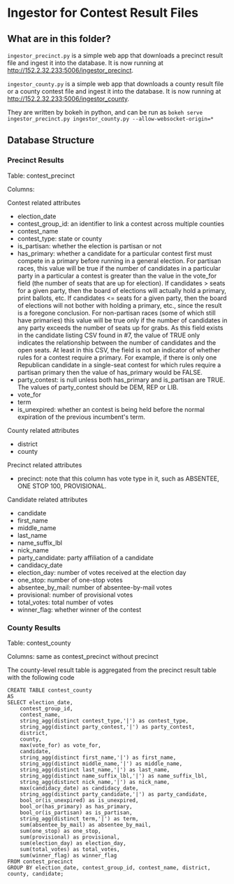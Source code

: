 # Ingestor for Contest Result Files

## What are in this folder?
`ingestor_precinct.py` is a simple web app that downloads a precinct result file
and ingest it into the database. It is now running at http://152.2.32.233:5006/ingestor_precinct.

`ingestor_county.py` is a simple web app that downloads a county result file or a county contest file
and ingest it into the database. It is now running at http://152.2.32.233:5006/ingestor_county.

They are written by bokeh in python, and can be run as `bokeh serve ingestor_precinct.py ingestor_county.py --allow-websocket-origin=*`

## Database Structure

### Precinct Results
Table: contest_precinct

Columns:

Contest related attributes
* election_date
* contest_group_id: an identifier to link a contest across multiple counties
* contest_name
* contest_type: state or county
* is_partisan: whether the election is partisan or not
* has_primary: whether a candidate for a particular contest first must compete in a primary before running in a general election. For partisan races, this value will be true if the number of candidates in a particular party in a particular a contest is greater than the value in the vote_for field (the number of seats that are up for election). If candidates > seats for a given party, then the board of elections will actually hold a primary, print ballots, etc. If candidates <= seats for a given party, then the board of elections will not bother with holding a primary, etc., since the result is a foregone conclusion. For non-partisan races (some of which still have primaries) this value will be true only if the number of candidates in any party exceeds the number of seats up for grabs. As this field exists in the candidate listing CSV found in #7, the value of TRUE only indicates the relationship between the number of candidates and the open seats. At least in this CSV, the field is not an indicator of whether rules for a contest require a primary. For example, if there is only one Republican candidate in a single-seat contest for which rules require a partisan primary then the value of has_primary would be FALSE. 
* party_contest: is null unless both has_primary and is_partisan are TRUE. The values of party_contest should be DEM, REP or LIB.
* vote_for
* term
* is_unexpired: whether an contest is being held before the normal expiration of the previous incumbent's term. 

County related attributes
* district
* county

Precinct related attributes
* precinct: note that this column has vote type in it, such as ABSENTEE, ONE STOP 100, PROVISIONAL. 

Candidate related attributes
* candidate
* first_name
* middle_name
* last_name
* name_suffix_lbl
* nick_name
* party_candidate: party affiliation of a candidate
* candidacy_date
* election_day: number of votes received at the election day
* one_stop: number of one-stop votes
* absentee_by_mail: number of absentee-by-mail votes
* provisional: number of provisional votes
* total_votes: total number of votes
* winner_flag: whether winner of the contest

### County Results
Table: contest_county

Columns: same as contest_precinct without precinct

The county-level result table is aggregated from the precinct result table with the following code
```
CREATE TABLE contest_county
AS
SELECT election_date, 
	contest_group_id, 
    contest_name, 
    string_agg(distinct contest_type,'|') as contest_type, 
    string_agg(distinct party_contest,'|') as party_contest, 
    district, 
    county, 
    max(vote_for) as vote_for, 
    candidate, 
    string_agg(distinct first_name,'|') as first_name, 
    string_agg(distinct middle_name,'|') as middle_name, 
    string_agg(distinct last_name,'|') as last_name, 
    string_agg(distinct name_suffix_lbl,'|') as name_suffix_lbl, 
    string_agg(distinct nick_name,'|') as nick_name, 
    max(candidacy_date) as candidacy_date, 
    string_agg(distinct party_candidate,'|') as party_candidate, 
    bool_or(is_unexpired) as is_unexpired, 
    bool_or(has_primary) as has_primary, 
    bool_or(is_partisan) as is_partisan, 
    string_agg(distinct term,'|') as term, 
    sum(absentee_by_mail) as absentee_by_mail, 
    sum(one_stop) as one_stop, 
    sum(provisional) as provisional, 
    sum(election_day) as election_day, 
    sum(total_votes) as total_votes,
    sum(winner_flag) as winner_flag
FROM contest_precinct
GROUP BY election_date, contest_group_id, contest_name, district, county, candidate;
```




